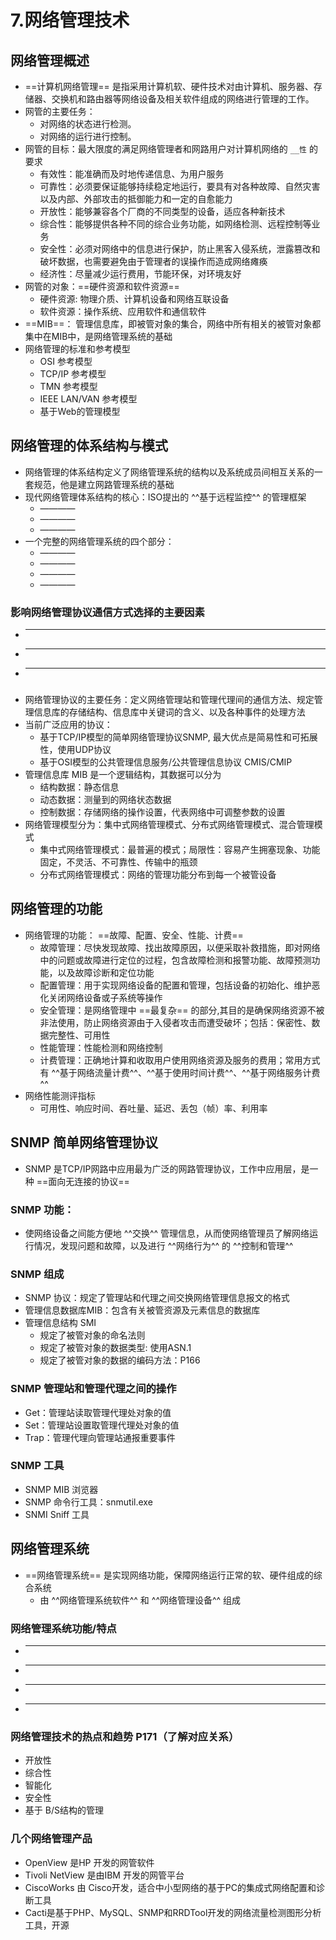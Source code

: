 # 7.网络管理技术

## 网络管理概述
* ==计算机网络管理== 是指采用计算机软、硬件技术对由计算机、服务器、存储器、交换机和路由器等网络设备及相关软件组成的网络进行管理的工作。
* 网管的主要任务：
    * 对网络的状态进行检测。
    * 对网络的运行进行控制。
* 网管的目标：最大限度的满足网络管理者和网路用户对计算机网络的 `__性` 的要求
    * 有效性：能准确而及时地传递信息、为用户服务
    * 可靠性：必须要保证能够持续稳定地运行，要具有对各种故障、自然灾害以及内部、外部攻击的抵御能力和一定的自愈能力
    * 开放性：能够兼容各个厂商的不同类型的设备，适应各种新技术
    * 综合性：能够提供各种不同的综合业务功能，如网络检测、远程控制等业务
    * 安全性：必须对网络中的信息进行保护，防止黑客入侵系统，泄露篡改和破坏数据，也需要避免由于管理者的误操作而造成网络瘫痪
    * 经济性：尽量减少运行费用，节能环保，对环境友好
* 网管的对象：==硬件资源和软件资源==
    * 硬件资源: 物理介质、计算机设备和网络互联设备
    * 软件资源：操作系统、应用软件和通信软件
* ==MIB==： 管理信息库，即被管对象的集合，网络中所有相关的被管对象都集中在MIB中，是网络管理系统的基础
* 网络管理的标准和参考模型
    * OSI 参考模型
    * TCP/IP 参考模型
    * TMN 参考模型
    * IEEE LAN/VAN 参考模型
    * 基于Web的管理模型
## 网络管理的体系结构与模式
* 网络管理的体系结构定义了网络管理系统的结构以及系统成员间相互关系的一套规范，他是建立网路管理系统的基础
* 现代网络管理体系结构的核心：ISO提出的 ^^基于远程监控^^ 的管理框架
    * ————
    * ————
    * ————
* 一个完整的网络管理系统的四个部分：
    * ————
    * ————
    * ————
    * ————
### 影响网络管理协议通信方式选择的主要因素
* ___
* ___ 
* ___
### 
* 网络管理协议的主要任务：定义网络管理站和管理代理间的通信方法、规定管理信息库的存储结构、信息库中关键词的含义、以及各种事件的处理方法
* 当前广泛应用的协议：
    * 基于TCP/IP模型的简单网络管理协议SNMP, 最大优点是简易性和可拓展性，使用UDP协议
    * 基于OSI模型的公共管理信息服务/公共管理信息协议 CMIS/CMIP
* 管理信息库 MIB 是一个逻辑结构，其数据可以分为
    * 结构数据：静态信息
    * 动态数据：测量到的网络状态数据
    * 控制数据：存储网络的操作设置，代表网络中可调整参数的设置
* 网络管理模型分为：集中式网络管理模式、分布式网络管理模式、混合管理模式
    * 集中式网络管理模式：最普遍的模式；局限性：容易产生拥塞现象、功能固定，不灵活、不可靠性、传输中的瓶颈
    * 分布式网络管理模式：网络的管理功能分布到每一个被管设备
## 网络管理的功能
* 网络管理的功能： ==故障、配置、安全、性能、计费==
    * 故障管理：尽快发现故障、找出故障原因，以便采取补救措施，即对网络中的问题或故障进行定位的过程，包含故障检测和报警功能、故障预测功能，以及故障诊断和定位功能
    * 配置管理：用于实现网络设备的配置和管理，包括设备的初始化、维护恶化关闭网络设备或子系统等操作
    * 安全管理：是网络管理中 ==最复杂== 的部分,其目的是确保网络资源不被非法使用，防止网络资源由于入侵者攻击而遭受破坏；包括：保密性、数据完整性、可用性
    * 性能管理：性能检测和网络控制
    * 计费管理：正确地计算和收取用户使用网络资源及服务的费用；常用方式有 ^^基于网络流量计费^^、^^基于使用时间计费^^、^^基于网络服务计费^^
* 网络性能测评指标
    * 可用性、响应时间、吞吐量、延迟、丢包（帧）率、利用率
## SNMP 简单网络管理协议
* SNMP 是TCP/IP网路中应用最为广泛的网路管理协议，工作中应用层，是一种 ==面向无连接的协议==
### SNMP 功能：
* 使网络设备之间能方便地 ^^交换^^ 管理信息，从而使网络管理员了解网络运行情况，发现问题和故障，以及进行 ^^网络行为^^ 的 ^^控制和管理^^
### SNMP 组成
* SNMP 协议：规定了管理站和代理之间交换网络管理信息报文的格式
* 管理信息数据库MIB：包含有关被管资源及元素信息的数据库
* 管理信息结构 SMI
    * 规定了被管对象的命名法则
    * 规定了被管对象的数据类型: 使用ASN.1
    * 规定了被管对象的数据的编码方法：P166
### SNMP 管理站和管理代理之间的操作
* Get：管理站读取管理代理处对象的值
* Set：管理站设置取管理代理处对象的值
* Trap：管理代理向管理站通报重要事件
### SNMP 工具
* SNMP MIB 浏览器
* SNMP 命令行工具：snmutil.exe
* SNMI Sniff 工具

## 网络管理系统
* ==网络管理系统== 是实现网络功能，保障网络运行正常的软、硬件组成的综合系统
    * 由 ^^网络管理系统软件^^ 和 ^^网络管理设备^^ 组成
### 网络管理系统功能/特点
* ----
* ----
* ----
* ----
### 网络管理技术的热点和趋势 P171（了解对应关系）
* 开放性
* 综合性
* 智能化
* 安全性
* 基于 B/S结构的管理
### 几个网络管理产品
* OpenView 是HP 开发的网管软件
* Tivoli NetView 是由IBM 开发的网管平台
* CiscoWorks 由 Cisco开发，适合中小型网络的基于PC的集成式网络配置和诊断工具
* Cacti是基于PHP、MySQL、SNMP和RRDTool开发的网络流量检测图形分析工具，开源
